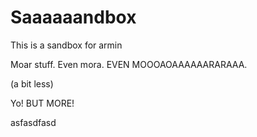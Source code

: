 # Saaaaaandbox

This is a sandbox for armin

Moar stuff. Even mora. EVEN MOOOAOAAAAAARARAAA.

(a bit less)

Yo! BUT MORE!

asfasdfasd
